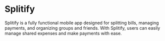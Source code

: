 # Splitify
Splitify is a fully functional mobile app designed for splitting bills, managing payments, and organizing groups and friends. With Splitify, users can easily manage shared expenses and make payments with ease.
